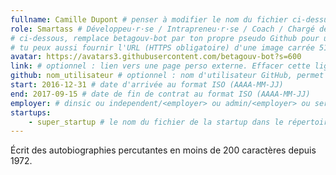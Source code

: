 ```yaml
---
fullname: Camille Dupont # penser à modifier le nom du fichier ci-dessus en prenom.nom.md ! 
role: Smartass # Développeu·r·se / Intrapreneu·r·se / Coach / Chargé de développement / ...
# ci-dessous, remplace betagouv-bot par ton propre pseudo Github pour utiliser la photo de ton profil
# tu peux aussi fournir l'URL (HTTPS obligatoire) d'une image carrée 512x512 minimum
avatar: https://avatars3.githubusercontent.com/betagouv-bot?s=600
link: # optionnel : lien vers une page perso externe. Effacer cette ligne si rien à mettre.
github: nom_utilisateur # optionnel : nom d'utilisateur GitHub, permet d'être ajouté automatiquement à l'organisation GitHub betagouv
start: 2016-12-31 # date d'arrivée au format ISO (AAAA-MM-JJ)
end: 2017-09-15 # date de fin de contrat au format ISO (AAAA-MM-JJ)
employer: # dinsic ou independent/<employer> ou admin/<employer> ou service/octo
startups:
    - super_startup # le nom du fichier de la startup dans le répertoire /_startup/ sans l'extension .md
---
```


Écrit des autobiographies percutantes en moins de 200 caractères depuis 1972.

